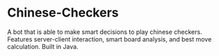 # Chinese-Checkers

A bot that is able to make smart decisions to play chinese checkers. Features server-client interaction, smart board analysis, and best move calculation. Built in Java.
